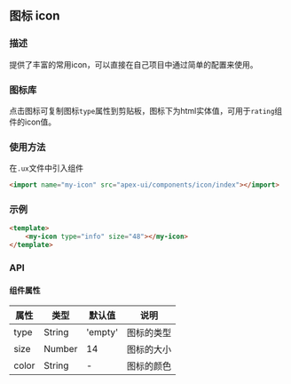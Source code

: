 ## 图标 icon

### 描述

提供了丰富的常用icon，可以直接在自己项目中通过简单的配置来使用。

### 图标库

点击图标可复制图标`type`属性到剪贴板，图标下为html实体值，可用于`rating`组件的icon值。

<icon/>

### 使用方法

在`.ux`文件中引入组件

```html
<import name="my-icon" src="apex-ui/components/icon/index"></import>
```

### 示例

```html
<template>
    <my-icon type="info" size="48"></my-icon>
</template>
```

### API

#### 组件属性

| 属性  | 类型   | 默认值  | 说明       |
| ----- | ------ | ------- | ---------- |
| type  | String | 'empty' | 图标的类型 |
| size  | Number | 14      | 图标的大小 |
| color | String | -       | 图标的颜色 |

